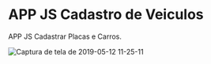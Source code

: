 # APP JS Cadastro de Veiculos 

APP JS Cadastrar Placas e Carros.

![Captura de tela de 2019-05-12 11-25-11](https://user-images.githubusercontent.com/27355729/57583646-c7fbb380-74a8-11e9-8b7c-b7f3c1ece85b.png)
